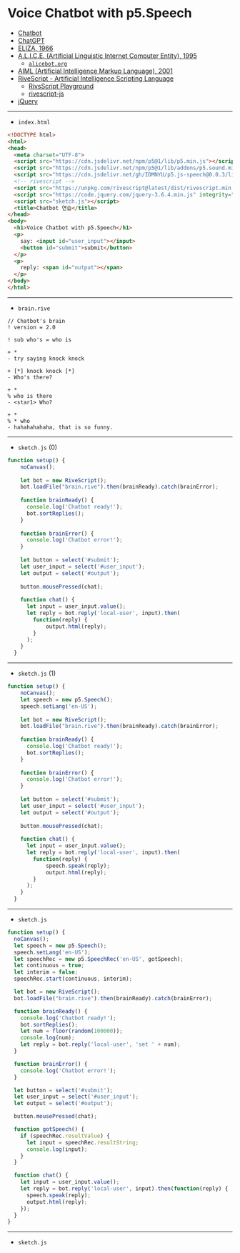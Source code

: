 # Voice Chatbot with p5.Speech
- [Chatbot](https://en.wikipedia.org/wiki/Chatbot)
- [ChatGPT](https://en.wikipedia.org/wiki/ChatGPT)
- [ELIZA, 1966](https://en.wikipedia.org/wiki/ELIZA)
- [A.L.I.C.E. (Artificial Linguistic Internet Computer Entity), 1995](https://en.wikipedia.org/wiki/Artificial_Linguistic_Internet_Computer_Entity)
  - [`alicebot.org`](https://alicebot.org/) 
- [AIML (Artificial Intelligence Markup Language), 2001](https://en.wikipedia.org/wiki/Artificial_Intelligence_Markup_Language)
- [RiveScript - Artificial Intelligence Scripting Language](https://www.rivescript.com/)  
  - [RivsScript Playground](https://play.rivescript.com/)  
  - [rivescript-js](https://github.com/aichaos/rivescript-js)
- [jQuery](https://jquery.com/)



---
 
- `index.html`

```html
<!DOCTYPE html>
<html>
<head>
  <meta charset="UTF-8">
  <script src="https://cdn.jsdelivr.net/npm/p5@1/lib/p5.min.js"></script>
  <script src="https://cdn.jsdelivr.net/npm/p5@1/lib/addons/p5.sound.min.js"></script>
  <script src="https://cdn.jsdelivr.net/gh/IDMNYU/p5.js-speech@0.0.3/lib/p5.speech.js"></script>
  <!-- rivescript -->
  <script src="https://unpkg.com/rivescript@latest/dist/rivescript.min.js"></script>
  <script src="https://code.jquery.com/jquery-3.6.4.min.js" integrity="sha256-oP6HI9z1XaZNBrJURtCoUT5SUnxFr8s3BzRl+cbzUq8=" crossorigin="anonymous"></script>
  <script src="sketch.js"></script>
  <title>Chatbot 연습</title>
</head>
<body>
  <h1>Voice Chatbot with p5.Speech</h1>
  <p>
    say: <input id="user_input"></input>
    <button id="submit">submit</button>
  </p>
  <p>
    reply: <span id="output"></span>
  </p>
</body>
</html>
```
---

- `brain.rive`

```rivescript
// Chatbot's brain
! version = 2.0

! sub who's = who is

+ * 
- try saying knock knock

+ [*] knock knock [*]
- Who's there?

+ * 
% who is there
- <star1> Who?

+ * 
% * who
- hahahahahaha, that is so funny.
```

---

- `sketch.js` (0)
```javascript
function setup() {
    noCanvas();
  
    let bot = new RiveScript();
    bot.loadFile("brain.rive").then(brainReady).catch(brainError);
  
    function brainReady() {
      console.log('Chatbot ready!');
      bot.sortReplies();
    }
  
    function brainError() {
      console.log('Chatbot error!');
    }
  
    let button = select('#submit');
    let user_input = select('#user_input');
    let output = select('#output');
  
    button.mousePressed(chat);
  
    function chat() {
      let input = user_input.value();
      let reply = bot.reply('local-user', input).then(
        function(reply) {
            output.html(reply);
        }
      );
    }
  }
```

---

- `sketch.js` (1)
```javascript
function setup() {
    noCanvas();
    let speech = new p5.Speech();
    speech.setLang('en-US'); 
  
    let bot = new RiveScript();
    bot.loadFile("brain.rive").then(brainReady).catch(brainError);
  
    function brainReady() {
      console.log('Chatbot ready!');
      bot.sortReplies();
    }
  
    function brainError() {
      console.log('Chatbot error!');
    }
  
    let button = select('#submit');
    let user_input = select('#user_input');
    let output = select('#output');
  
    button.mousePressed(chat);
  
    function chat() {
      let input = user_input.value();
      let reply = bot.reply('local-user', input).then(
        function(reply) {
            speech.speak(reply);
            output.html(reply);
        }
      );
    }
  }
```


---

- `sketch.js` 
```javascript
function setup() {
  noCanvas();
  let speech = new p5.Speech();
  speech.setLang('en-US'); 
  let speechRec = new p5.SpeechRec('en-US', gotSpeech);
  let continuous = true;
  let interim = false;
  speechRec.start(continuous, interim);

  let bot = new RiveScript();
  bot.loadFile("brain.rive").then(brainReady).catch(brainError);

  function brainReady() {
    console.log('Chatbot ready!');
    bot.sortReplies();
    let num = floor(random(100000));
    console.log(num);  
    let reply = bot.reply('local-user', 'set ' + num);
  }

  function brainError() {
    console.log('Chatbot error!');
  }

  let button = select('#submit');
  let user_input = select('#user_input');
  let output = select('#output');

  button.mousePressed(chat);

  function gotSpeech() {
    if (speechRec.resultValue) {
      let input = speechRec.resultString;
      console.log(input);
    }
  }

  function chat() {
    let input = user_input.value();
    let reply = bot.reply('local-user', input).then(function(reply) {
      speech.speak(reply);
      output.html(reply);
    });
  }
}
```

---

- `sketch.js` 
```javascript

```
